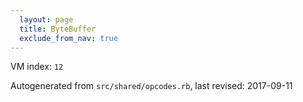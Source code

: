 ```yaml
---
  layout: page
  title: ByteBuffer
  exclude_from_nav: true
---
```


  VM index: `12`

Autogenerated from `src/shared/opcodes.rb`, last revised: 2017-09-11